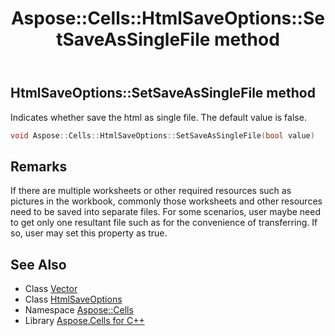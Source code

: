 ﻿---
title: Aspose::Cells::HtmlSaveOptions::SetSaveAsSingleFile method
linktitle: SetSaveAsSingleFile
second_title: Aspose.Cells for C++ API Reference
description: 'Aspose::Cells::HtmlSaveOptions::SetSaveAsSingleFile method. Indicates whether save the html as single file. The default value is false in C++.'
type: docs
weight: 5400
url: /cpp/aspose.cells/htmlsaveoptions/setsaveassinglefile/
---
## HtmlSaveOptions::SetSaveAsSingleFile method


Indicates whether save the html as single file. The default value is false.

```cpp
void Aspose::Cells::HtmlSaveOptions::SetSaveAsSingleFile(bool value)
```

## Remarks


If there are multiple worksheets or other required resources such as pictures in the workbook, commonly those worksheets and other resources need to be saved into separate files. For some scenarios, user maybe need to get only one resultant file such as for the convenience of transferring. If so, user may set this property as true. 
## See Also

* Class [Vector](../../vector/)
* Class [HtmlSaveOptions](../)
* Namespace [Aspose::Cells](../../)
* Library [Aspose.Cells for C++](../../../)

